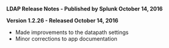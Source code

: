 **LDAP Release Notes - Published by Splunk October 14, 2016**


**Version 1.2.26 - Released October 14, 2016**

* Made improvements to the datapath settings
* Minor corrections to app documentation
